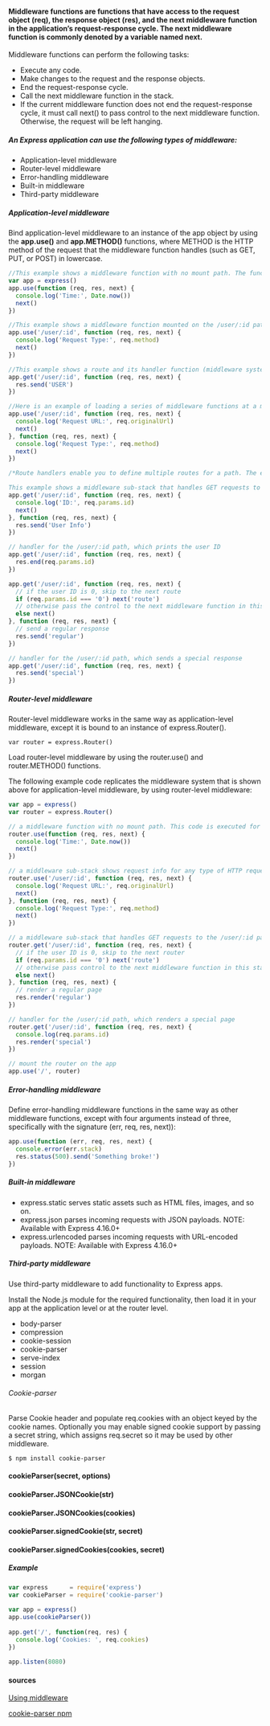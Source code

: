 #### Middleware functions are functions that have access to the request object (req), the response object (res), and the next middleware function in the application’s request-response cycle. The next middleware function is commonly denoted by a variable named next.

Middleware functions can perform the following tasks:

* Execute any code.
* Make changes to the request and the response objects.
* End the request-response cycle.
* Call the next middleware function in the stack.
* If the current middleware function does not end the request-response cycle, it must call next() to pass control to the next middleware function. Otherwise, the request will be left hanging.

##### An Express application can use the following types of middleware:

* Application-level middleware
* Router-level middleware
* Error-handling middleware
* Built-in middleware
* Third-party middleware

##### Application-level middleware
Bind application-level middleware to an instance of the app object by using the __app.use()__ and __app.METHOD()__ functions, where METHOD is the HTTP method of the request that the middleware function handles (such as GET, PUT, or POST) in lowercase.
```js
//This example shows a middleware function with no mount path. The function is executed every time the app receives a request
var app = express()
app.use(function (req, res, next) {
  console.log('Time:', Date.now())
  next()
})
```

```js
//This example shows a middleware function mounted on the /user/:id path. The function is executed for any type of HTTP request on the /user/:id path.
app.use('/user/:id', function (req, res, next) {
  console.log('Request Type:', req.method)
  next()
})
```

```js
//This example shows a route and its handler function (middleware system). The function handles GET requests to the /user/:id path.
app.get('/user/:id', function (req, res, next) {
  res.send('USER')
})
```

```js
//Here is an example of loading a series of middleware functions at a mount point, with a mount path. It illustrates a middleware sub-stack that prints request info for any type of HTTP request to the /user/:id path.
app.use('/user/:id', function (req, res, next) {
  console.log('Request URL:', req.originalUrl)
  next()
}, function (req, res, next) {
  console.log('Request Type:', req.method)
  next()
})
```

```js
/*Route handlers enable you to define multiple routes for a path. The example below defines two routes for GET requests to the /user/:id path. The second route will not cause any problems, but it will never get called because the first route ends the request-response cycle.

This example shows a middleware sub-stack that handles GET requests to the /user/:id path.*/
app.get('/user/:id', function (req, res, next) {
  console.log('ID:', req.params.id)
  next()
}, function (req, res, next) {
  res.send('User Info')
})

// handler for the /user/:id path, which prints the user ID
app.get('/user/:id', function (req, res, next) {
  res.end(req.params.id)
})
```

```js
app.get('/user/:id', function (req, res, next) {
  // if the user ID is 0, skip to the next route
  if (req.params.id === '0') next('route')
  // otherwise pass the control to the next middleware function in this stack
  else next()
}, function (req, res, next) {
  // send a regular response
  res.send('regular')
})

// handler for the /user/:id path, which sends a special response
app.get('/user/:id', function (req, res, next) {
  res.send('special')
})
```
##### Router-level middleware

Router-level middleware works in the same way as application-level middleware, except it is bound to an instance of express.Router().

```
var router = express.Router()
 ```

Load router-level middleware by using the router.use() and router.METHOD() functions.

The following example code replicates the middleware system that is shown above for application-level middleware, by using router-level middleware:
```js
var app = express()
var router = express.Router()

// a middleware function with no mount path. This code is executed for every request to the router
router.use(function (req, res, next) {
  console.log('Time:', Date.now())
  next()
})

// a middleware sub-stack shows request info for any type of HTTP request to the /user/:id path
router.use('/user/:id', function (req, res, next) {
  console.log('Request URL:', req.originalUrl)
  next()
}, function (req, res, next) {
  console.log('Request Type:', req.method)
  next()
})

// a middleware sub-stack that handles GET requests to the /user/:id path
router.get('/user/:id', function (req, res, next) {
  // if the user ID is 0, skip to the next router
  if (req.params.id === '0') next('route')
  // otherwise pass control to the next middleware function in this stack
  else next()
}, function (req, res, next) {
  // render a regular page
  res.render('regular')
})

// handler for the /user/:id path, which renders a special page
router.get('/user/:id', function (req, res, next) {
  console.log(req.params.id)
  res.render('special')
})

// mount the router on the app
app.use('/', router)
```
##### Error-handling middleware
Define error-handling middleware functions in the same way as other middleware functions, except with four arguments instead of three, specifically with the signature (err, req, res, next)):
```js
app.use(function (err, req, res, next) {
  console.error(err.stack)
  res.status(500).send('Something broke!')
})
```
##### Built-in middleware
* express.static serves static assets such as HTML files, images, and so on.
* express.json parses incoming requests with JSON payloads. NOTE: Available with Express 4.16.0+
* express.urlencoded parses incoming requests with URL-encoded payloads. NOTE: Available with Express 4.16.0+

##### Third-party middleware
Use third-party middleware to add functionality to Express apps.

Install the Node.js module for the required functionality, then load it in your app at the application level or at the router level.

* body-parser
* compression
* cookie-session
* cookie-parser
* serve-index
* session
* morgan

###### Cookie-parser
Parse Cookie header and populate req.cookies with an object keyed by the cookie names. Optionally you may enable signed cookie support by passing a secret string, which assigns req.secret so it may be used by other middleware.
``` 
$ npm install cookie-parser
``` 
#### cookieParser(secret, options)
#### cookieParser.JSONCookie(str)
#### cookieParser.JSONCookies(cookies)
#### cookieParser.signedCookie(str, secret)
#### cookieParser.signedCookies(cookies, secret)

##### Example
```js
var express      = require('express')
var cookieParser = require('cookie-parser')
 
var app = express()
app.use(cookieParser())
 
app.get('/', function(req, res) {
  console.log('Cookies: ', req.cookies)
})
 
app.listen(8080)
```

#### sources
[Using middleware](https://expressjs.com/en/guide/using-middleware.html)

[cookie-parser npm](https://www.npmjs.com/package/cookie-parser)
